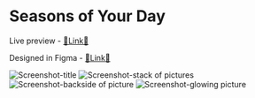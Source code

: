 # Seasons of Your Day

Live preview - [🔗Link🔗](https://seasonsofyourday.netlify.app/)

Designed in Figma - [🔗Link🔗](https://www.figma.com/file/jjxzbSEqzWTQxvae120nun/Seasons?node-id=0%3A1)

![Screenshot-title](https://res.cloudinary.com/bodyofwater/image/upload/v1638560056/Seasons/screenshots/Seasons1_1_zujkzn.jpg)
![Screenshot-stack of pictures](https://res.cloudinary.com/bodyofwater/image/upload/v1638563060/Seasons/screenshots/Seasons2_2_nkhfqc.jpg)
![Screenshot-backside of picture](https://res.cloudinary.com/bodyofwater/image/upload/v1638563061/Seasons/screenshots/Seasons3_2_rcp4ym.jpg)
![Screenshot-glowing picture](https://res.cloudinary.com/bodyofwater/image/upload/v1638560062/Seasons/screenshots/Seasons4_1_x5ceos.jpg)
